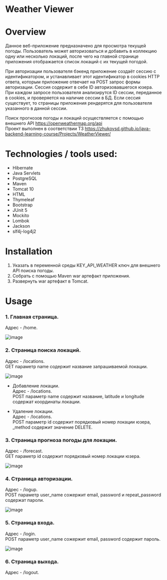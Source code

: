 # Weather Viewer

# Overview
Данное веб-приложение предназначено для просмотра текущей погоды. 
Пользователь может авторизоваться и добавить в коллекцию одну или несколько локаций,
после чего на главной странице приложения отображается 
список локаций с их текущей погодой.

При авторизации пользователя бэкенд приложение создаёт сессию с идентификатором,
и устанавливает этот идентификатор в cookies HTTP ответа, которым приложение отвечает
на POST запрос формы авторизации. Сессия содержит в себе ID авторизовавшегося юзера.
При каждом запросе пользователя анализирутся ID сессии, переданное в cookies, и
проверяется на наличие сессии в БД. Если сессия существует, то страницы приложения рендерятся 
для пользователя указанного в данной сессии.

Поиск прогнозов погоды и локаций осуществляется с помощью внешнего API https://openweathermap.org/api  
Проект выполнен в соответствии ТЗ https://zhukovsd.github.io/java-backend-learning-course/Projects/WeatherViewer/

# Technologies / tools used:
- Hibernate
- Java Servlets
- PostgreSQL
- Maven
- Tomcat 10
- HTML
- Thymeleaf
- Bootstrap
- JUnit 5
- Mockito
- Lombok
- Jackson
- slf4j-log4j2

# Installation
1. Указать в переменной среды KEY_API_WEATHER ключ для внешнего API поиска погоды.
2. Собрать c помощью Maven war артефакт приложения.
3. Развернуть war артефакт в Tomcat.

# Usage
### 1. Главная страница.
Адрес - /home.

![image](https://github.com/Nikitavj/WeatherForecast/assets/134765675/c1d0cad1-0a53-4e95-bd07-2d0dc8281072)

### 2. Страница поиска локаций.
Адрес - /locations.  
GET параметр name содержит название запрашиваемой локации.

![image](https://github.com/Nikitavj/WeatherForecast/assets/134765675/10595404-4f92-4f10-a88b-65ce36539e7b)

+ Добавление локации.  
  Адрес - /locations.  
  POST параметр name содержит название, latitude и longitude содержат координаты локации.

+ Удаление локации.   
  Адрес - /locations.  
  POST параметр id содержит порядковый номер локации юзера,  
    _method содержит значение DELETE.

### 3. Страница прогноза погоды для локации.
  Адрес - /forecast.     
  GET параметр id содержит порядковый номер локации юзера.

![image](https://github.com/Nikitavj/WeatherForecast/assets/134765675/b99eec27-aeef-436f-88e0-950c06e85315)

### 4. Страница авторизации.
  Адрес - /logup.  
  POST параметр user_name сожержит email, password и repeat_password содержат пароли.

![image](https://github.com/Nikitavj/WeatherForecast/assets/134765675/09a20c6f-ea05-4d1e-ab0c-44784eae8ca8)

### 5. Страница входа.
  Адрес - /login.  
  POST параметр user_name сожержит email, password содержит пароль.

![image](https://github.com/Nikitavj/WeatherForecast/assets/134765675/9a372bf1-f5b1-4bf8-82d3-0623b8b71011)

### 6. Страница выхода.
  Адрес - /logout.


